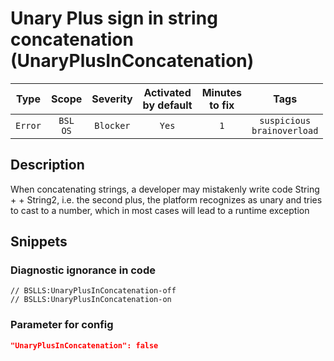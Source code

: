 # Unary Plus sign in string concatenation (UnaryPlusInConcatenation)

|  Type   |        Scope        | Severity  |    Activated<br>by default    |    Minutes<br>to fix    |                 Tags                  |
|:-------:|:-------------------:|:---------:|:-----------------------------:|:-----------------------:|:-------------------------------------:|
| `Error` |    `BSL`<br>`OS`    | `Blocker` |             `Yes`             |           `1`           |    `suspicious`<br>`brainoverload`    |

<!-- Блоки выше заполняются автоматически, не трогать -->
## Description

When concatenating strings, a developer may mistakenly write code String + + String2, i.e. the second plus, the platform recognizes as unary and tries to cast to a number, which in most cases will lead to a runtime exception

## Snippets

<!-- Блоки ниже заполняются автоматически, не трогать -->
### Diagnostic ignorance in code

```bsl
// BSLLS:UnaryPlusInConcatenation-off
// BSLLS:UnaryPlusInConcatenation-on
```

### Parameter for config

```json
"UnaryPlusInConcatenation": false
```

